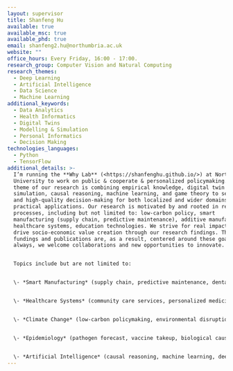 ```yaml
---
layout: supervisor
title: Shanfeng Hu
available: true
available_msc: true
available_phd: true
email: shanfeng2.hu@northumbria.ac.uk
website: ""
office_hours: Every Friday, 16:00 - 17:00.
research_group: Computer Vision and Natural Computing
research_themes:
  - Deep Learning
  - Artificial Intelligence
  - Data Science
  - Machine Learning
additional_keywords:
  - Data Analytics
  - Health Informatics
  - Digital Twins
  - Modelling & Simulation
  - Personal Informatics
  - Decision Making
technologies_languages:
  - Python
  - TensorFlow
additional_details: >-
  I’m running the **Why Lab** (<https://shanfenghu.github.io/>) at Northumbria
  University to work on public & cooperate & personalized policymaking. The
  theme of our research is combining empirical knowledge, digital twin
  simulation, causal reasoning, machine learning, and game theory to seek fair
  and high-quality decision-making for both localized and wider domains of
  practical applications. Our research is motivated by and rooted in real-world
  processes, including but not limited to: low-carbon policy, smart
  manufacturing (supply chain, predictive maintenance), additive manufacturing,
  healthcare systems, education technologies. We strive for real impacts and
  drive socio-economic value creation through our research findings. The Lab’s
  fundings and publications are, as a result, centered around these goals and as
  always, we welcome collaborations and new opportunities to innovate.


  Topics include but are not limited to:


  \- *Smart Manufacturing* (supply chain, predictive maintenance, dental health products)


  \- *Healthcare Systems* (community care services, personalized medicines, digital health management)


  \- *Climate Change* (low-carbon policymaking, environmental disruptions, natural disater prediction)


  \- *Epidemiology* (pathogen forecast, vaccine takeup, biological causal networks)


  \- *Artificial Intelligence* (causal reasoning, machine learning, deep learning, lifelong learning)
---
```

